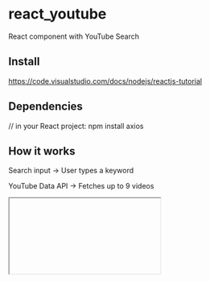 # react_youtube
React component with YouTube Search

## Install 
https://code.visualstudio.com/docs/nodejs/reactjs-tutorial


## Dependencies
// in your React project: 
npm install axios

## How it works

Search input → User types a keyword

YouTube Data API → Fetches up to 9 videos

<iframe> → Embeds videos directly

Responsive grid → Works on all devices


## Notes


### Get a YouTube API key

1. Go to Google Cloud Console - https://console.cloud.google.com/
2. Create a project → Enable YouTube Data API v3
3. Create an API Key (keep it secret)
